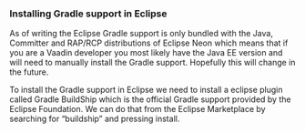 ### Installing Gradle support in Eclipse
As of writing the Eclipse Gradle support is only bundled with the Java, Committer and RAP/RCP distributions of Eclipse Neon which means that if you are a Vaadin developer you most likely have the Java EE version and will need to manually install the Gradle support. Hopefully this will change in the future.

To install the Gradle support in Eclipse we need to install a eclipse plugin called Gradle BuildShip which is the official Gradle support provided by the Eclipse Foundation. We can do that from the Eclipse Marketplace by searching for “buildship” and pressing install.

